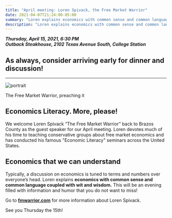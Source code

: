 ```yaml
---
title: "April meeting: Loren Spivack, the Free Market Warrior"
date: 2021-04-07T21:24:00-05:00
summary: "Loren explains economics with common sense and common language coupled with wit and wisdom."
description: "Loren explains economics with common sense and common language coupled with wit and wisdom."
---
```


**_Thursday, April 15, 2021, 6:30 PM_**  
**_<strong><span class="hilite">Outback Steakhouse</span></strong>, 2102 Texas Avenue South, College Station_**

## As always, consider arriving early for dinner and discussion!

---

<div class="align-right">
<img src="/img/loren-spivack.jpg" alt="portrait">  
<p>The Free Market Warrior, preaching it</p>
</div>

## Economics Literacy. More, please!

We welcome Loren Spivack “The Free Market Warrior” back to Brazos County as the guest speaker for our April meeting. Loren devotes much of his time to teaching conservative groups about free market economics and has conducted his famous "Economic Literacy" seminars across the United States.  

## Economics that we can understand

Typically, a discussion on economics is tuned to terms and numbers over everyone’s head. Loren explains **economics with common sense and common language coupled with wit and wisdom.** This will be an evening filled with information and humor that you do not want to miss!  

Go to **[fmwarrior.com](https://www.fmwarrior.com)** for more information about Loren Spivack.  

See you Thursday the 15th!   

